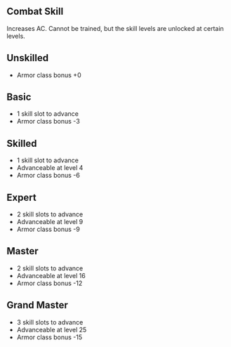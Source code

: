 ## Combat Skill

Increases AC. Cannot be trained, but the skill levels are unlocked at certain levels.

## Unskilled

* Armor class bonus +0

## Basic

* 1 skill slot to advance
* Armor class bonus -3

## Skilled

* 1 skill slot to advance
* Advanceable at level 4
* Armor class bonus -6

## Expert

* 2 skill slots to advance
* Advanceable at level 9
* Armor class bonus -9

## Master

* 2 skill slots to advance
* Advanceable at level 16
* Armor class bonus -12

## Grand Master

* 3 skill slots to advance
* Advanceable at level 25
* Armor class bonus -15
